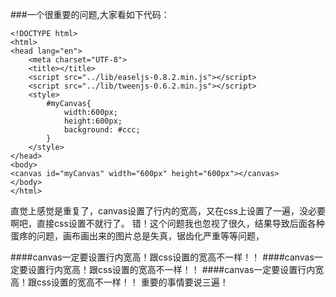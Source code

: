 ###一个很重要的问题,大家看如下代码：
```
<!DOCTYPE html>
<html>
<head lang="en">
    <meta charset="UTF-8">
    <title></title>
    <script src="../lib/easeljs-0.8.2.min.js"></script>
    <script src="../lib/tweenjs-0.6.2.min.js"></script>
    <style>
        #myCanvas{
            width:600px;
            height:600px;
            background: #ccc;
        }
    </style>
</head>
<body>
<canvas id="myCanvas" width="600px" height="600px"></canvas>
</body>
</html>
```
直觉上感觉是重复了，canvas设置了行内的宽高，又在css上设置了一遍，没必要啊吧，直接css设置不就行了。
错！这个问题我也忽视了很久，结果导致后面各种蛋疼的问题，画布画出来的图片总是失真，锯齿化严重等等问题，

####canvas一定要设置行内宽高！跟css设置的宽高不一样！！
####canvas一定要设置行内宽高！跟css设置的宽高不一样！！
####canvas一定要设置行内宽高！跟css设置的宽高不一样！！
重要的事情要说三遍！